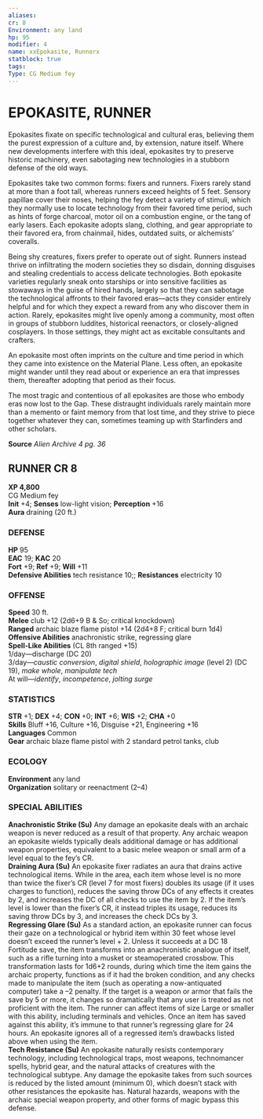 ```yaml
---
aliases: 
cr: 8
Environment: any land  
hp: 95
modifier: 4
name: xxEpokasite, Runnerx
statblock: true
tags: 
Type: CG Medium fey  
---
```

# EPOKASITE, RUNNER

Epokasites fixate on specific technological and cultural eras, believing them the purest expression of a culture and, by extension, nature itself. Where new developments interfere with this ideal, epokasites try to preserve historic machinery, even sabotaging new technologies in a stubborn defense of the old ways.

Epokasites take two common forms: fixers and runners. Fixers rarely stand at more than a foot tall, whereas runners exceed heights of 5 feet. Sensory papillae cover their noses, helping the fey detect a variety of stimuli, which they normally use to locate technology from their favored time period, such as hints of forge charcoal, motor oil on a combustion engine, or the tang of early lasers. Each epokasite adopts slang, clothing, and gear appropriate to their favored era, from chainmail, hides, outdated suits, or alchemists’ coveralls.

Being shy creatures, fixers prefer to operate out of sight. Runners instead thrive on infiltrating the modern societies they so disdain, donning disguises and stealing credentials to access delicate technologies. Both epokasite varieties regularly sneak onto starships or into sensitive facilities as stowaways in the guise of hired hands, largely so that they can sabotage the technological affronts to their favored eras—acts they consider entirely helpful and for which they expect a reward from any who discover them in action. Rarely, epokasites might live openly among a community, most often in groups of stubborn luddites, historical reenactors, or closely-aligned cosplayers. In those settings, they might act as excitable consultants and crafters.

An epokasite most often imprints on the culture and time period in which they came into existence on the Material Plane. Less often, an epokasite might wander until they read about or experience an era that impresses them, thereafter adopting that period as their focus.

The most tragic and contentious of all epokasites are those who embody eras now lost to the Gap. These distraught individuals rarely maintain more than a memento or faint memory from that lost time, and they strive to piece together whatever they can, sometimes teaming up with Starfinders and other scholars.

**Source** _Alien Archive 4 pg. 36_

## RUNNER CR 8
**XP 4,800**  
CG Medium fey  
**Init** +4; **Senses** low-light vision; **Perception** +16  
**Aura** draining (20 ft.)

### DEFENSE

**HP** 95  
**EAC** 19; **KAC** 20  
**Fort** +9; **Ref** +9; **Will** +11  
**Defensive Abilities** tech resistance 10;; **Resistances** electricity 10  

### OFFENSE

**Speed** 30 ft.  
**Melee** club +12 (2d6+9 B & So; critical knockdown)  
**Ranged** archaic blaze flame pistol +14 (2d4+8 F; critical burn 1d4)  
**Offensive Abilities** anachronistic strike, regressing glare  
**Spell-Like Abilities** (CL 8th ranged +15)  
1/day—discharge (DC 20)  
3/day—_caustic conversion_, _digital shield_, _holographic image_ (level 2) (DC 19), _make whole_, _manipulate tech_  
At will—_identify_, _incompetence_, _jolting surge_

### STATISTICS

**STR** +1; **DEX** +4; **CON** +0; **INT** +6; **WIS** +2; **CHA** +0  
**Skills** Bluff +16, Culture +16, Disguise +21, Engineering +16  
**Languages** Common  
**Gear** archaic blaze flame pistol with 2 standard petrol tanks, club

### ECOLOGY

**Environment** any land  
**Organization** solitary or reenactment (2–4)

### SPECIAL ABILITIES

**Anachronistic Strike (Su)** Any damage an epokasite deals with an archaic weapon is never reduced as a result of that property. Any archaic weapon an epokasite wields typically deals additional damage or has additional weapon properties, equivalent to a basic melee weapon or small arm of a level equal to the fey’s CR.  
**Draining Aura (Su)** An epokasite fixer radiates an aura that drains active technological items. While in the area, each item whose level is no more than twice the fixer’s CR (level 7 for most fixers) doubles its usage (if it uses charges to function), reduces the saving throw DCs of any effects it creates by 2, and increases the DC of all checks to use the item by 2. If the item’s level is lower than the fixer’s CR, it instead triples its usage, reduces its saving throw DCs by 3, and increases the check DCs by 3.  
**Regressing Glare (Su)** As a standard action, an epokasite runner can focus their gaze on a technological or hybrid item within 30 feet whose level doesn’t exceed the runner’s level + 2. Unless it succeeds at a DC 18 Fortitude save, the item transforms into an anachronistic analogue of itself, such as a rifle turning into a musket or steamoperated crossbow. This transformation lasts for 1d6+2 rounds, during which time the item gains the archaic property, functions as if it had the broken condition, and any checks made to manipulate the item (such as operating a now-antiquated computer) take a –2 penalty. If the target is a weapon or armor that fails the save by 5 or more, it changes so dramatically that any user is treated as not proficient with the item. The runner can affect items of size Large or smaller with this ability, including terminals and vehicles. Once an item has saved against this ability, it’s immune to that runner’s regressing glare for 24 hours. An epokasite ignores all of a regressed item’s drawbacks listed above when using the item.  
**Tech Resistance (Su)** An epokasite naturally resists contemporary technology, including technological traps, most weapons, technomancer spells, hybrid gear, and the natural attacks of creatures with the technological subtype. Any damage the epokasite takes from such sources is reduced by the listed amount (minimum 0), which doesn’t stack with other resistances the epokasite has. Natural hazards, weapons with the archaic special weapon property, and other forms of magic bypass this defense.
